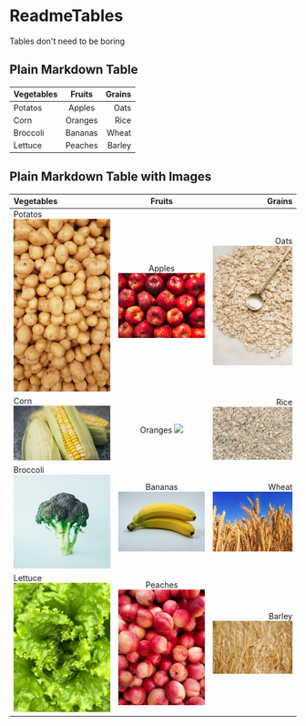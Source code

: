# ReadmeTables
Tables don't need to be boring

## Plain Markdown Table

Vegetables | Fruits | Grains
:--- | :---: | ---:
Potatos | Apples | Oats
Corn | Oranges | Rice
Broccoli | Bananas | Wheat
Lettuce | Peaches | Barley

## Plain Markdown Table with Images

Vegetables | Fruits | Grains
:--- | :---: | ---:
Potatos ![](/Images/potato.jpg) | Apples ![](/Images/apple.jpg)  | Oats ![](/Images/oat.jpg) 
Corn ![](/Images/corn.jpg)  | Oranges ![](/Images/orange.jpg)  | Rice ![](/Images/rice.jpg) 
Broccoli ![](/Images/broccoli.jpg)  | Bananas ![](/Images/banana.jpg)  | Wheat ![](/Images/wheat.jpg) 
Lettuce ![](/Images/lettuce.jpg)  | Peaches ![](/Images/peach.jpg)  | Barley ![](/Images/barley.jpg) 
